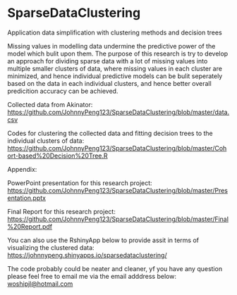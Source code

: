 # SparseDataClustering
Application data simplification with clustering methods and decision trees

Missing values in modelling data undermine the predictive power of the model which bulit upon them. The purpose of this research is try to develop an approach for dividing sparse data with a lot of missing values into multiple smaller clusters of data, where missing values in each cluster are minimized, and hence individual predictive models can be bulit seperately based on the data in each individual clusters, and hence better overall predicition accuracy can be achieved. 

Collected data from Akinator: 
https://github.com/JohnnyPeng123/SparseDataClustering/blob/master/data.csv

Codes for clustering the collected data and fitting decision trees to the individual clusters of data:
https://github.com/JohnnyPeng123/SparseDataClustering/blob/master/Cohort-based%20Decision%20Tree.R

Appendix:

PowerPoint presentation for this research project:
https://github.com/JohnnyPeng123/SparseDataClustering/blob/master/Presentation.pptx

Final Report for this research project:
https://github.com/JohnnyPeng123/SparseDataClustering/blob/master/Final%20Report.pdf

You can also use the RshinyApp below to provide assit in terms of visualizing the clustered data:
https://johnnypeng.shinyapps.io/sparsedataclustering/

The code probably could be neater and cleaner, yf you have any question please feel free to email me via the email adddress below:
woshipjl@hotmail.com

